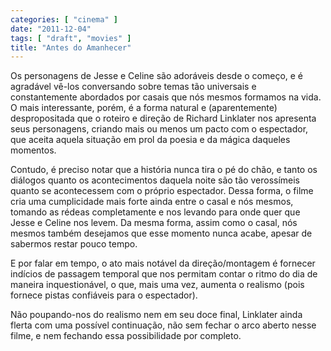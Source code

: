 ```yaml
---
categories: [ "cinema" ]
date: "2011-12-04"
tags: [ "draft", "movies" ]
title: "Antes do Amanhecer"
---
```

Os personagens de Jesse e Celine são adoráveis desde o começo,
e é agradável vê-los conversando sobre temas tão universais
e constantemente abordados por casais que nós mesmos formamos na
vida. O mais interessante, porém, é a forma natural e (aparentemente)
despropositada que o roteiro e direção de Richard Linklater nos
apresenta seus personagens, criando mais ou menos um pacto com o
espectador, que aceita aquela situação em prol da poesia e da mágica
daqueles momentos.

Contudo, é preciso notar que a história nunca tira o pé do chão,
e tanto os diálogos quanto os acontecimentos daquela noite são tão
verossímeis quanto se acontecessem com o próprio espectador. Dessa
forma, o filme cria uma cumplicidade mais forte ainda entre o casal e
nós mesmos, tomando as rédeas completamente e nos levando para onde
quer que Jesse e Celine nos levem. Da mesma forma, assim como o casal,
nós mesmos também desejamos que esse momento nunca acabe, apesar de
sabermos restar pouco tempo.

E por falar em tempo, o ato mais notável da direção/montagem é
fornecer indícios de passagem temporal que nos permitam contar o ritmo
do dia de maneira inquestionável, o que, mais uma vez, aumenta o realismo
(pois fornece pistas confiáveis para o espectador).

Não poupando-nos do realismo nem em seu doce final, Linklater ainda
flerta com uma possível continuação, não sem fechar o arco aberto
nesse filme, e nem fechando essa possibilidade por completo.

